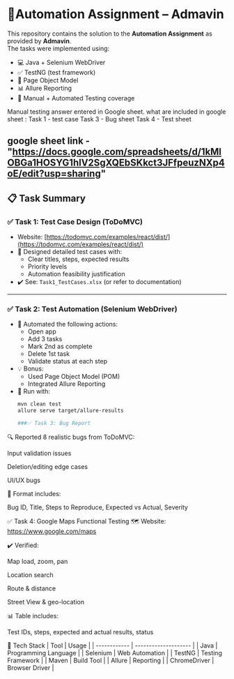 # 🧪Automation Assignment – Admavin

This repository contains the solution to the **Automation Assignment** as provided by **Admavin**.  
The tasks were implemented using:
- 💻 Java + Selenium WebDriver
- ✅ TestNG (test framework)
- 🧱 Page Object Model
- 📊 Allure Reporting
- 🧪 Manual + Automated Testing coverage

Manual testing answer entered in Google sheet.
what are included in google sheet :
Task 1 - test case 
Task 3 - Bug sheet
Task 4 - Test sheet

google sheet link - "https://docs.google.com/spreadsheets/d/1kMlOBGa1HOSYG1hlV2SgXQEbSKkct3JFfpeuzNXp4oE/edit?usp=sharing"
---

## 📋 Task Summary

### ✅ Task 1: Test Case Design (ToDoMVC)
- Website: [https://todomvc.com/examples/react/dist/](https://todomvc.com/examples/react/dist/)
- 📄 Designed detailed test cases with:
  - Clear titles, steps, expected results
  - Priority levels
  - Automation feasibility justification
- ✔️ See: `Task1_TestCases.xlsx` (or refer to documentation)

---

### ✅ Task 2: Test Automation (Selenium WebDriver)
- 🚀 Automated the following actions:
  - Open app
  - Add 3 tasks
  - Mark 2nd as complete
  - Delete 1st task
  - Validate status at each step
- 💡 Bonus:
  - Used Page Object Model (POM)
  - Integrated Allure Reporting
- 🧪 Run with:
  ```bash
  mvn clean test
  allure serve target/allure-results

  ###✅ Task 3: Bug Report
🔍 Reported 8 realistic bugs from ToDoMVC:

Input validation issues

Deletion/editing edge cases

UI/UX bugs

📝 Format includes:

Bug ID, Title, Steps to Reproduce, Expected vs Actual, Severity

✅ Task 4: Google Maps Functional Testing
🗺️ Website: https://www.google.com/maps

✔️ Verified:

Map load, zoom, pan

Location search

Route & distance

Street View & geo-location

📊 Table includes:

Test IDs, steps, expected and actual results, status

🚀 Tech Stack
| Tool         | Usage                |
| ------------ | -------------------- |
| Java         | Programming Language |
| Selenium     | Web Automation       |
| TestNG       | Testing Framework    |
| Maven        | Build Tool           |
| Allure       | Reporting            |
| ChromeDriver | Browser Driver       |

